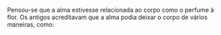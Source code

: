﻿Pensou-se que a alma estivesse relacionada ao corpo como o perfume à flor. Os antigos acreditavam que a alma podia deixar o corpo de vários maneiras, como: